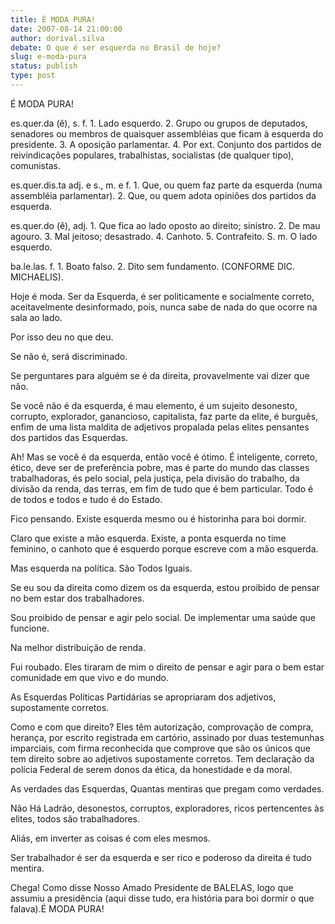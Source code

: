 ```yaml
---
title: É MODA PURA! 
date: 2007-08-14 21:00:00
author: dorival.silva
debate: O que é ser esquerda no Brasil de hoje?
slug: e-moda-pura
status: publish 
type: post
---
```


É MODA PURA!   

es.quer.da (ê), s. f. 1. Lado esquerdo. 2. Grupo ou grupos de deputados, senadores ou membros de quaisquer assembléias que ficam à esquerda do presidente. 3. A oposição parlamentar. 4. Por ext. Conjunto dos partidos de reivindicações populares, trabalhistas, socialistas (de qualquer tipo), comunistas.  

es.quer.dis.ta adj. e s., m. e f. 1. Que, ou quem faz parte da esquerda (numa assembléia parlamentar). 2. Que, ou quem adota opiniões dos partidos da esquerda.  

es.quer.do (ê), adj. 1. Que fica ao lado oposto ao direito; sinistro. 2. De mau agouro. 3. Mal jeitoso; desastrado. 4. Canhoto. 5. Contrafeito. S. m. O lado esquerdo.  

ba.le.las. f. 1. Boato falso. 2. Dito sem fundamento. (CONFORME DIC. MICHAELIS).  

  

Hoje é moda. Ser da Esquerda, é ser politicamente e socialmente correto, aceitavelmente desinformado, pois, nunca sabe de nada do que ocorre na sala ao lado.  

Por isso deu no que deu.   

Se não é, será discriminado.  

Se perguntares para alguém se é da direita, provavelmente vai dizer que não.  

Se você não é da esquerda, é mau elemento, é um sujeito desonesto, corrupto, explorador, ganancioso, capitalista, faz parte da elite, é burguês, enfim de uma lista maldita de adjetivos propalada pelas elites pensantes dos partidos das Esquerdas.  

Ah! Mas se você é da esquerda, então você é ótimo. É inteligente, correto, ético, deve ser de preferência pobre, mas é parte do mundo das classes trabalhadoras, és pelo social, pela justiça, pela divisão do trabalho, da divisão da renda, das terras, em fim de tudo que é bem particular. Todo é de todos e todos e tudo é do Estado.  

Fico pensando. Existe esquerda mesmo ou é historinha para boi dormir.  

Claro que existe a mão esquerda. Existe, a ponta esquerda no time feminino, o canhoto que é esquerdo porque escreve com a mão esquerda.  

Mas esquerda na política. São Todos Iguais.  

Se eu sou da direita como dizem os da esquerda, estou proibido de pensar no bem estar dos trabalhadores.   

Sou proibido de pensar e agir pelo social. De implementar uma saúde que funcione.   

Na melhor distribuição de renda.  

Fui roubado. Eles tiraram de mim o direito de pensar e agir para o bem estar comunidade em que vivo e do mundo.  

As Esquerdas Políticas Partidárias se apropriaram dos adjetivos, supostamente corretos.  

Como e com que direito? Eles têm autorização, comprovação de compra, herança, por escrito registrada em cartório, assinado por duas testemunhas imparciais, com firma reconhecida que comprove que são os únicos que tem direito sobre ao adjetivos supostamente corretos. Tem declaração da polícia Federal de serem donos da ética, da honestidade e da moral.  

As verdades das Esquerdas, Quantas mentiras que pregam como verdades.  

Não Há Ladrão, desonestos, corruptos, exploradores, ricos pertencentes às elites, todos são trabalhadores.  

Aliás, em inverter as coisas é com eles mesmos.  

Ser trabalhador é ser da esquerda e ser rico e poderoso da direita é tudo mentira.  

Chega! Como disse Nosso Amado Presidente de BALELAS, logo que assumiu a presidência (aqui disse tudo, era história para boi dormir o que falava).É MODA PURA!
